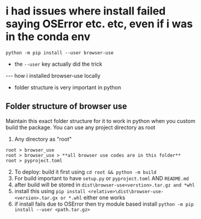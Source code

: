 # i had issues where install failed saying OSError etc. etc, even if i was in the conda env
``python -m pip install --user browser-use``

- the ``--user`` key actually did the trick


--- how i installed browser-use locally
- folder structure is very important in python

## Folder structure of browser use
Maintain this exact folder structure for it to work in python when you custom build the package.
You can use any project directory as root

1. Any directory as "root"

```
root > browser_use
root > browser_use > **all browser use codes are in this folder**
root > pyproject.toml

```

2. To deploy: build it first using ``cd root && python -m build``
3. For build important to have ``setup.py`` or ``pyproject.toml`` AND ``README.md``
4. after build will be stored in ``dist\browser-use<verstion>.tar.gz and *whl``
5. install this using ``pip install <relative>\dist\browser-use-<version>.tar.gx or *.whl`` either one works
6. if install fails due to OSError then try module based install ``python -m pip install --user <path.tar.gz>``
